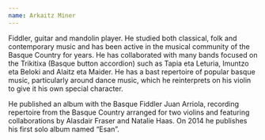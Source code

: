 ```yaml
---
name: Arkaitz Miner
---
```


Fiddler, guitar and mandolin player. He studied both classical, folk and contemporary music and has been active in the musical community of the Basque Country for years. He has collaborated with many bands focused on the Trikitixa (Basque button accordion) such as Tapia eta Leturia, Imuntzo eta Beloki and Alaitz eta Maider. He has a bast repertoire of popular basque music, particularly around dance music, which he reinterprets on his violin to give it his own special character.

He published an album with the Basque Fiddler Juan Arriola, recording repertoire from the Basque Country arranged for two violins and featuring collaborations by Alasdair Fraser and Natalie Haas. On 2014 he publishes his first solo album named “Esan”.

